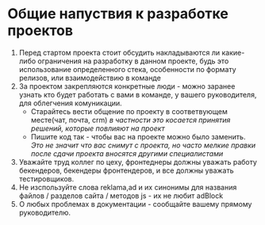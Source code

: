 # Общие напуствия к разработке проектов
 
1. Перед стартом проекта стоит обсудить накладываются ли какие-либо ограничения на разработку в данном проекте, будь это использование определенного стека, особенности по формату релизов, или взаимодействию в команде
2. За проектом закрепляются конкретные люди - можно заранее узнать кто будет работать с вами в команде, у вашего руководителя, для облегчения комуникации.
    * Старайтесь вести общение по проекту в соответвующем месте(чат, почта, crm) *в частности это косается принятия решений, которые повлияют на проект*
    * Пишите код так - чтобы вас на проекте можно было заменить. *Это не значит что вас снимут с проекта, но часто мелкие правки после сдачи проекта вносятся другими специалистами*
3. Уважайте труд коллег по цеху, фронтеднеры должны уважать работу бекендеров, бекендеры фронтендеров, и все должны уважать тестировщиков.
4. Не изспользуйте слова reklama,ad и их синонимы для названия файлов / разделов сайта / методов js - их не любит adBlock
5. О любых проблемах в документации - сообщайте вашему прямому руководителю.

